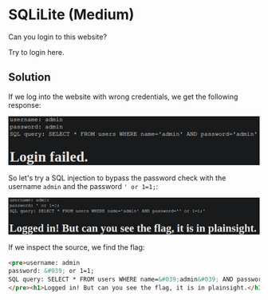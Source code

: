 # SQLiLite (Medium)
Can you login to this website?

Try to login here.

## Solution
If we log into the website with wrong credentials, we get the following response:

![Login](./images/SQLiLite_0.png)

So let's try a SQL injection to bypass the password check with the username `admin` and the password `' or 1=1;`:

![Succes](./images/SQLiLite_1.png)

If we inspect the source, we find the flag:
```html
<pre>username: admin
password: &#039; or 1=1;
SQL query: SELECT * FROM users WHERE name=&#039;admin&#039; AND password=&#039;&#039; or 1=1;&#039;
</pre><h1>Logged in! But can you see the flag, it is in plainsight.</h1><p hidden>Your flag is: picoCTF{L00k5_l1k3_y0u_solv3d_it_d3c660ac}</p>
```
